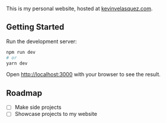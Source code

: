 This is my personal website, hosted at [kevinvelasquez.com](https://kevinvelasquez.com).

## Getting Started

Run the development server:

```bash
npm run dev
# or
yarn dev
```

Open [http://localhost:3000](http://localhost:3000) with your browser to see the result.

## Roadmap

- [ ] Make side projects
- [ ] Showcase projects to my website
